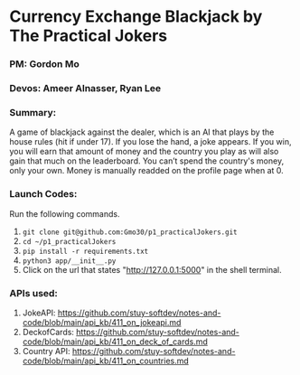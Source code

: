 # Currency Exchange Blackjack by The Practical Jokers
### PM: Gordon Mo
### Devos: Ameer Alnasser, Ryan Lee

### Summary: 
A game of blackjack against the dealer, which is an AI that plays by the house rules (hit if under 17). If you lose the hand, a joke appears. If you win, you will earn that amount of money and the country you play as will also gain that much on the leaderboard. 
You can’t spend the country's money, only your own. Money is manually readded on the profile page when at 0.

### Launch Codes:
Run the following commands.

1. `git clone git@github.com:Gmo30/p1_practicalJokers.git`  
2. `cd ~/p1_practicalJokers`  
3. `pip install -r requirements.txt`  
4. `python3 app/__init__.py`  
5. Click on the url that states "http://127.0.0.1:5000" in the shell terminal.

### APIs used:

1. JokeAPI: https://github.com/stuy-softdev/notes-and-code/blob/main/api_kb/411_on_jokeapi.md
2. DeckofCards: https://github.com/stuy-softdev/notes-and-code/blob/main/api_kb/411_on_deck_of_cards.md
3. Country API: https://github.com/stuy-softdev/notes-and-code/blob/main/api_kb/411_on_countries.md 
